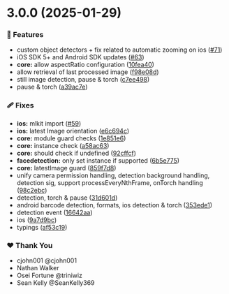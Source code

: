 # 3.0.0 (2025-01-29)

### 🚀 Features

- custom object detectors + fix related to automatic zooming on ios ([#71](https://github.com/NativeScript/mlkit/pull/71))
- iOS SDK 5+ and Android SDK updates ([#63](https://github.com/NativeScript/mlkit/pull/63))
- **core:** allow aspectRatio configuration ([10fea40](https://github.com/NativeScript/mlkit/commit/10fea40))
- allow retrieval of last processed image ([f98e08d](https://github.com/NativeScript/mlkit/commit/f98e08d))
- still image detection, pause & torch ([c7ee498](https://github.com/NativeScript/mlkit/commit/c7ee498))
- pause & torch ([a39ac7e](https://github.com/NativeScript/mlkit/commit/a39ac7e))

### 🩹 Fixes

- **ios:** mlkit import ([#59](https://github.com/NativeScript/mlkit/pull/59))
- **ios:** latest Image orientation ([e6c694c](https://github.com/NativeScript/mlkit/commit/e6c694c))
- **core:** module guard checks ([1e851e6](https://github.com/NativeScript/mlkit/commit/1e851e6))
- **core:** instance check ([a58ac63](https://github.com/NativeScript/mlkit/commit/a58ac63))
- **core:** should check if undefined ([92cffcf](https://github.com/NativeScript/mlkit/commit/92cffcf))
- **facedetection:** only set instance if supported ([6b5e775](https://github.com/NativeScript/mlkit/commit/6b5e775))
- **core:** latestImage guard ([859f7d8](https://github.com/NativeScript/mlkit/commit/859f7d8))
- unify camera permission handling, detection background handling, detection sig, support processEveryNthFrame, onTorch handling ([98c2ebc](https://github.com/NativeScript/mlkit/commit/98c2ebc))
- detection, torch & pause ([31d601d](https://github.com/NativeScript/mlkit/commit/31d601d))
- android barcode detection, formats, ios detection & torch ([353ede1](https://github.com/NativeScript/mlkit/commit/353ede1))
- detection event ([16642aa](https://github.com/NativeScript/mlkit/commit/16642aa))
- ios ([9a7d9bc](https://github.com/NativeScript/mlkit/commit/9a7d9bc))
- typings ([af53c19](https://github.com/NativeScript/mlkit/commit/af53c19))

### ❤️ Thank You

- cjohn001 @cjohn001
- Nathan Walker
- Osei Fortune @triniwiz
- Sean Kelly @SeanKelly369